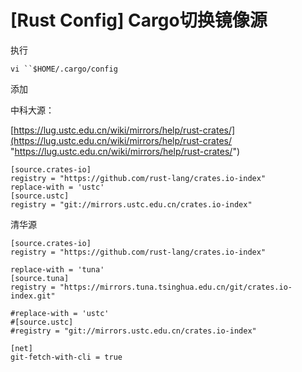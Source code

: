 # [Rust Config] Cargo切换镜像源

执行 &#x20;

`vi ``$HOME/.cargo/config`

&#x20;添加
​

中科大源：

[https://lug.ustc.edu.cn/wiki/mirrors/help/rust-crates/](https://lug.ustc.edu.cn/wiki/mirrors/help/rust-crates/ "https://lug.ustc.edu.cn/wiki/mirrors/help/rust-crates/")

```shell
[source.crates-io]
registry = "https://github.com/rust-lang/crates.io-index"
replace-with = 'ustc'
[source.ustc]
registry = "git://mirrors.ustc.edu.cn/crates.io-index"
```

清华源

```shell
[source.crates-io]
registry = "https://github.com/rust-lang/crates.io-index"

replace-with = 'tuna'
[source.tuna]
registry = "https://mirrors.tuna.tsinghua.edu.cn/git/crates.io-index.git"

#replace-with = 'ustc'
#[source.ustc]
#registry = "git://mirrors.ustc.edu.cn/crates.io-index"

[net]
git-fetch-with-cli = true
```
